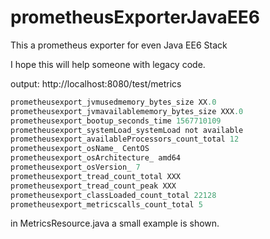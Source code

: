 # prometheusExporterJavaEE6
This a prometheus exporter for even Java EE6 Stack

I hope this will help someone with legacy code.

output:
http://localhost:8080/test/metrics

```java
prometheusexport_jvmusedmemory_bytes_size XX.0
prometheusexport_jvmavailablememory_bytes_size XXX.0
prometheusexport_bootup_seconds_time 1567710109
prometheusexport_systemLoad_systemLoad not available
prometheusexport_availableProcessors_count_total 12
prometheusexport_osName_ CentOS 
prometheusexport_osArchitecture_ amd64
prometheusexport_osVersion_ 7
prometheusexport_tread_count_total XXX
prometheusexport_tread_count_peak XXX
prometheusexport_classLoaded_count_total 22128
prometheusexport_metricscalls_count_total 5
```

in MetricsResource.java a small example is shown.
